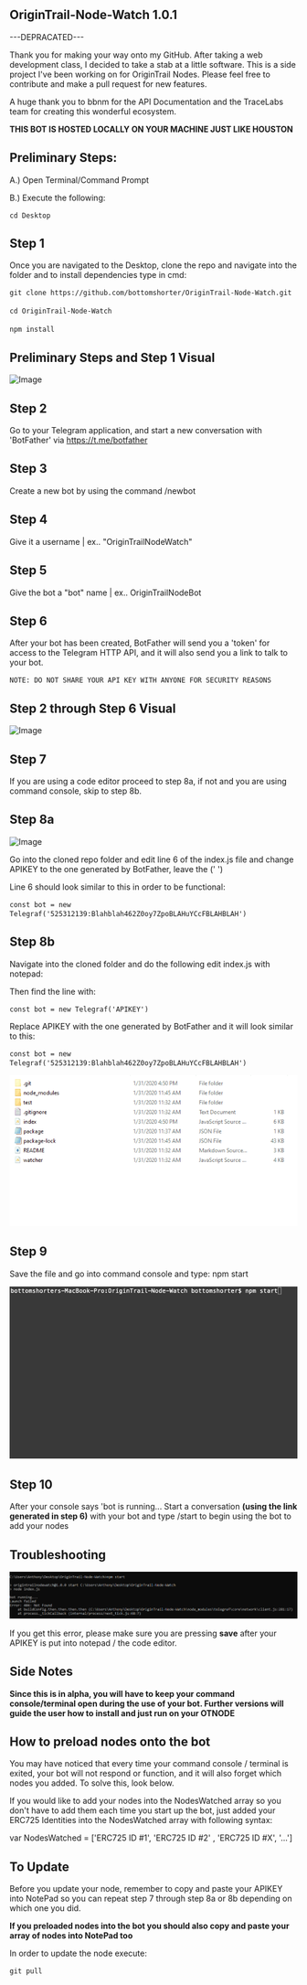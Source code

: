 ## OriginTrail-Node-Watch 1.0.1

---DEPRACATED---


Thank you for making your way onto my GitHub. After taking a web development class, I decided to take a stab at a little software. This is a side project I've been working on for OriginTrail Nodes. Please feel free to contribute and make a pull request for new features.

A huge thank you to bbnm for the API Documentation and the TraceLabs team for creating this wonderful ecosystem.

__THIS BOT IS HOSTED LOCALLY ON YOUR MACHINE JUST LIKE HOUSTON__ 

## Preliminary Steps:

A.) Open Terminal/Command Prompt

B.) Execute the following: 

	cd Desktop

## Step 1
   Once you are navigated to the Desktop, clone the repo and navigate into the folder and to install dependencies type in cmd:
	
	git clone https://github.com/bottomshorter/OriginTrail-Node-Watch.git
	
	cd OriginTrail-Node-Watch

	npm install
	
## Preliminary Steps and Step 1 Visual

![Image](InstallNode.gif)

## Step 2
   Go to your Telegram application, and start a new conversation with 'BotFather' via https://t.me/botfather

## Step 3
   Create a new bot by using the command /newbot

## Step 4
   Give it a username | ex.. "OriginTrailNodeWatch"

## Step 5
   Give the bot a "bot" name | ex.. OriginTrailNodeBot

## Step 6
After your bot has been created, BotFather will send you a 'token' for access to the Telegram HTTP API, and it will also send you a link to talk to your bot.

	NOTE: DO NOT SHARE YOUR API KEY WITH ANYONE FOR SECURITY REASONS

## Step 2 through Step 6 Visual
![Image](CreateBot.gif)

## Step 7

If you are using a code editor proceed to step 8a, if not and you are using command console, skip to step 8b.

## Step 8a

![Image](APIKEY.gif)

Go into the cloned repo folder and edit line 6 of the index.js file and change APIKEY to the one generated by BotFather, leave the (' ')

Line 6 should look similar to this in order to be functional:

	const bot = new Telegraf('525312139:Blahblah462Z0oy7ZpoBLAHuYCcFBLAHBLAH')

## Step 8b

Navigate into the cloned folder and do the following edit index.js with notepad:

Then find the line with: 
	
	const bot = new Telegraf('APIKEY')

Replace APIKEY with the one generated by BotFather and it will look similar to this:

	const bot = new Telegraf('525312139:Blahblah462Z0oy7ZpoBLAHuYCcFBLAHBLAH')
	
	
![Image](NotepadEdit.gif)



## Step 9

Save the file and go into command console and type: npm start

![Image](BotRunning.gif)

## Step 10
After your console says 'bot is running... Start a conversation **(using the link generated in step 6)** with your bot and type /start to begin using the bot to add your nodes


## Troubleshooting

![Image](RememberToSave.png)

If you get this error, please make sure you are pressing **save** after your APIKEY is put into notepad / the code editor.


## Side Notes

**Since this is in alpha, you will have to keep your command console/terminal open during the use of your bot. Further versions will guide the user how to install and just run on your OTNODE**

## How to preload nodes onto the bot
You may have noticed that every time your command console / terminal is exited, your bot will not respond or function, and it will also forget which nodes you added. To solve this, look below.

If you would like to add your nodes into the NodesWatched array so you don't have to add them each time you start up the bot, just added your ERC725 Identities into the NodesWatched array with following syntax:

var NodesWatched = ['ERC725 ID #1', 'ERC725 ID #2' , 'ERC725 ID #X', '...']


## To Update
Before you update your node, remember to copy and paste your APIKEY into NotePad so you can repeat step 7 through step 8a or 8b depending on which one you did.

**If you preloaded nodes into the bot you should also copy and paste your array of nodes into NotePad too**

In order to update the node execute:

	git pull

